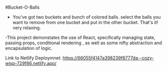 #Bucket-O-Balls

- You've got two buckets and bunch of colored balls. select the balls you want to remove from one bucket and put in the other bucket. That's it! very relaxing.

-This project demonstates the use of React, specifically managing state, passing props, conditional rendering , as well as some nifty  abstraction and encapsulation of logic.

Link to Netlify Deploymnet:
 https://66055f4147a398239f8777da--cozy-wisp-729f86.netlify.app/
